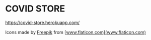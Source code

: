 # COVID STORE

https://covid-store.herokuapp.com/

Icons made by [Freepik](https://www.flaticon.com/authors/freepik) from [www.flaticon.com](www.flaticon.com)
